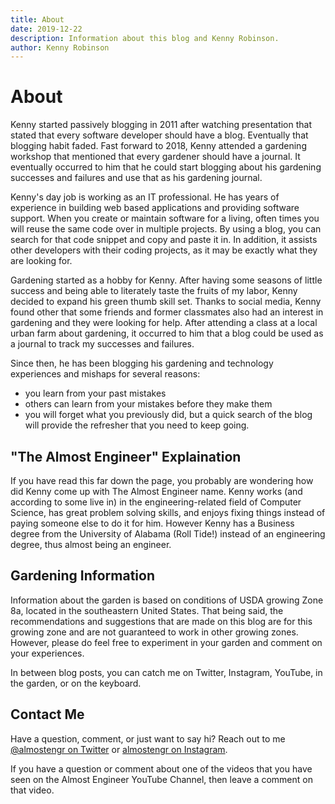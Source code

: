 ```yaml
---
title: About
date: 2019-12-22
description: Information about this blog and Kenny Robinson.
author: Kenny Robinson
---
```


# About

Kenny started passively blogging in 2011 after watching presentation that stated that every software developer should have a blog. Eventually that blogging habit faded. Fast forward to 2018, Kenny attended a gardening workshop that mentioned that every gardener should have a journal. It eventually occurred to him that he could start blogging about his gardening successes and failures and use that as his gardening journal.

Kenny's day job is working as an IT professional. He has years of experience in building web based applications and providing software support.  When you create or maintain software for a living, often times you will reuse the same code over in multiple projects. By using a blog, you can search for that code snippet and copy and paste it in. In addition, it assists other developers with their coding projects, as it may be exactly what they are looking for.

Gardening started as a hobby for Kenny. After having some seasons of little success and being able to literately taste the fruits of my labor, Kenny decided to expand his green thumb skill set. Thanks to social media, Kenny found other that some friends and former classmates also had an interest in gardening and they were looking for help. After attending a class at a local urban farm about gardening, it occurred to him that a blog could be used as a journal to track my successes and failures.

Since then, he has been blogging his gardening and technology experiences and mishaps for several reasons: 

* you learn from your past mistakes 
* others can learn from your mistakes before they make them 
* you will forget what you previously did, but a quick search of the blog will provide the refresher that you need to keep going.

## "The Almost Engineer" Explaination

If you have read this far down the page, you probably are wondering how did Kenny come up with The Almost Engineer name. Kenny works (and according to some live in) in the engineering-related field of Computer Science, has great problem solving skills, and enjoys fixing things instead of paying someone else to do it for him.  However Kenny has a Business degree from the University of Alabama (Roll Tide!) instead of an engineering degree, thus almost being an engineer.

## Gardening Information

Information about the garden is based on conditions of USDA growing Zone 8a, located in the southeastern United States. That being said, the recommendations and suggestions that are made on this blog are for this growing zone and are not guaranteed to work in other growing zones. However, please do feel free to experiment in your garden and comment on your experiences. 

In between blog posts, you can catch me on Twitter, Instagram, YouTube, in the garden, or on the keyboard.

## Contact Me

Have a question, comment, or just want to say hi? Reach out to me 
<a href="https://twitter.com/almostengr" target="_blank">@almostengr on Twitter</a> or 
<a href="https://instagram.com/almostengr" target="_blank">almostengr on Instagram</a>.

If you have a question or comment about one of the videos that you have seen on the Almost Engineer YouTube Channel, then leave a comment on that video.


